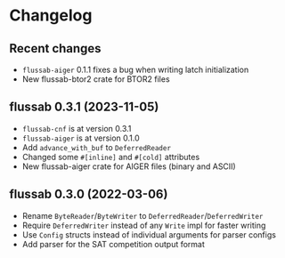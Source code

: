 # Changelog

## Recent changes

* `flussab-aiger` 0.1.1 fixes a bug when writing latch initialization
* New flussab-btor2 crate for BTOR2 files

## flussab 0.3.1 (2023-11-05)

* `flussab-cnf` is at version 0.3.1
* `flussab-aiger` is at version 0.1.0
* Add `advance_with_buf` to `DeferredReader`
* Changed some `#[inline]` and `#[cold]` attributes
* New flussab-aiger crate for AIGER files (binary and ASCII)

## flussab 0.3.0 (2022-03-06)

* Rename `ByteReader`/`ByteWriter` to `DeferredReader`/`DeferredWriter`
* Require `DeferredWriter` instead of any `Write` impl for faster writing
* Use `Config` structs instead of individual arguments for parser configs
* Add parser for the SAT competition output format
